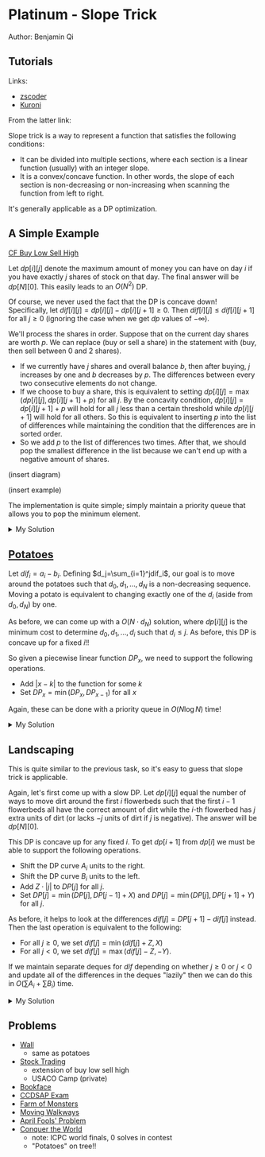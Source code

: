 # Platinum - Slope Trick

Author: Benjamin Qi

## Tutorials

Links:

 * [zscoder](https://codeforces.com/blog/entry/47821)
 * [Kuroni](https://codeforces.com/blog/entry/77298)

From the latter link:

Slope trick is a way to represent a function that satisfies the following conditions:

 * It can be divided into multiple sections, where each section is a linear function (usually) with an integer slope.
 * It is a convex/concave function. In other words, the slope of each section is non-decreasing or non-increasing when scanning the function from left to right.

It's generally applicable as a DP optimization.

## A Simple Example

[CF Buy Low Sell High](https://codeforces.com/contest/866/problem/D)

Let $dp[i][j]$ denote the maximum amount of money you can have on day $i$ if you have exactly $j$ shares of stock on that day. The final answer will be $dp[N][0]$. This easily leads to an $O(N^2)$ DP. 

Of course, we never used the fact that the DP is concave down! Specifically, let $dif[i][j]=dp[i][j]-dp[i][j+1]\ge 0$. Then $dif[i][j]\le dif[i][j+1]$ for all $j\ge 0$ (ignoring the case when we get $dp$ values of $-\infty$).

We'll process the shares in order. Suppose that on the current day shares are worth $p$. We can replace (buy or sell a share) in the statement with (buy, then sell between 0 and 2 shares).

 * If we currently have $j$ shares and overall balance $b$, then after buying, $j$ increases by one and $b$ decreases by $p$. The differences between every two consecutive elements do not change.
 * If we choose to buy a share, this is equivalent to setting $dp[i][j]=\max(dp[i][j],dp[i][j+1]+p)$ for all $j$. By the concavity condition, $dp[i][j]=dp[i][j+1]+p$ will hold for all $j$ less than a certain threshold while $dp[i][j+1]$ will hold for all others. So this is equivalent to inserting $p$ into the list of differences while maintaining the condition that the differences are in sorted order.
 * So we add $p$ to the list of differences two times. After that, we should pop the smallest difference in the list because we can't end up with a negative amount of shares.

(insert diagram)

(insert example)

The implementation is quite simple; simply maintain a priority queue that allows you to pop the minimum element.

<details>

<summary>My Solution</summary>

```cpp
#include <bits/stdc++.h>
using namespace std;
 
int main() {
	int N; cin >> N;
	priority_queue<int,vector<int>,greater<int>> pq;
	long long ans = 0;
	for (int i = 0; i < N; ++i) {
		int p; cin >> p; ans -= p;
		pq.push(p); pq.push(p); pq.pop();
	}
	for (int i = 0; i < N; ++i) {
		ans += pq.top();
		pq.pop();
	}
	cout << ans << "\n";
}
```
</details>

## [Potatoes](https://oj.uz/problem/view/LMIO19_bulves)

Let $dif_i=a_i-b_i$. Defining $d_j=\sum_{i=1}^jdif_i$, our goal is to move around the potatoes such that $d_0,d_1,\ldots,d_N$ is a non-decreasing sequence. Moving a potato is equivalent to changing exactly one of the $d_i$ (aside from $d_0,d_N$) by one.

As before, we can come up with a $O(N\cdot d_N)$ solution, where $dp[i][j]$ is the minimum cost to determine $d_0,d_1,\ldots,d_i$ such that $d_i\le j$. As before, this DP is concave up for a fixed $i$!!

So given a piecewise linear function $DP_x$, we need to support the following operations.

 * Add $|x-k|$ to the function for some $k$
 * Set $DP_x=\min(DP_x,DP_{x-1})$ for all $x$

Again, these can be done with a priority queue in $O(N\log N)$ time!

<details>

<summary>My Solution</summary>

```cpp
#include <bits/stdc++.h>
using namespace std;

typedef long long ll;

int N;
ll fst = 0; // value of DP function at 0
priority_queue<ll> points; // points where DP function changes slope

int main() {
	cin >> N;
	vector<ll> dif(N+1);
	for (int i = 1; i <= N; ++i) {
		int a,b; cin >> a >> b;
		dif[i] = a-b+dif[i-1];
	}
	assert(dif[N] >= 0);
	for (int i = 1; i < N; ++i) {
		if (dif[i] < 0) fst -= dif[i], dif[i] = 0;
		fst += dif[i];
		points.push(dif[i]); points.push(dif[i]);
		points.pop();
	}
	while (points.size()) {
		ll a = points.top(); points.pop();
		fst -= min(a,dif[N]);
	}
	cout << fst << "\n";
}

```
</details>

## Landscaping

This is quite similar to the previous task, so it's easy to guess that slope trick is applicable. 

Again, let's first come up with a slow DP. Let $dp[i][j]$ equal the number of ways to move dirt around the first $i$ flowerbeds such that the first $i-1$ flowerbeds all have the correct amount of dirt while the $i$-th flowerbed has $j$ extra units of dirt (or lacks $-j$ units of dirt if $j$ is negative). The answer will be $dp[N][0]$.

This DP is concave up for any fixed $i$. To get $dp[i+1]$ from $dp[i]$ we must be able to support the following operations.

 * Shift the DP curve $A_i$ units to the right.
 * Shift the DP curve $B_i$ units to the left.
 * Add $Z\cdot |j|$ to $DP[j]$ for all $j$.
 * Set $DP[j] = \min(DP[j],DP[j-1]+X)$ and $DP[j] = \min(DP[j],DP[j+1]+Y)$ for all $j$. 

As before, it helps to look at the differences $dif[j]=DP[j+1]-dif[j]$ instead. Then the last operation is equivalent to the following:

 * For all $j\ge 0$, we set $dif[j] = \min(dif[j]+Z,X)$
 * For all $j<0$, we set $dif[j] = \max(dif[j]-Z,-Y)$. 

If we maintain separate deques for $dif$ depending on whether $j\ge 0$ or $j<0$ and update all of the differences in the deques "lazily" then we can do this in $O(\sum A_i+\sum B_i)$ time.

<details>

<summary>My Solution</summary>

```cpp
#include <bits/stdc++.h>

using namespace std;

int N,X,Y,Z;
int difl, difr;
deque<int> L, R;
long long ans;

void rig() { // shift right A
	if (L.size() == 0) L.push_back(-Y-difl);
	int t = L.back()+difl; L.pop_back();
	t = max(t,-Y); ans -= t;
	R.push_front(t-difr);
}

void lef() { // shift left B
	if (R.size() == 0) R.push_front(X-difr);
	int t = R.front()+difr; R.pop_front();
	t = min(t,X); ans += t;
	L.push_back(t-difl);
}

int main() {
	freopen("landscape.in","r",stdin);
	freopen("landscape.out","w",stdout);
	cin >> N >> X >> Y >> Z; 
	for (int i = 0; i < N; ++i) {
		int A,B; cin >> A >> B; 
		for (int j = 0; j < A; ++j) rig(); // or we can just do |A-B| shifts in one direction
		for (int j = 0; j < B; ++j) lef(); 
		difl -= Z, difr += Z; // adjust slopes differently for left and right of j=0
	}
	cout << ans << "\n";
}
```
</details>

## Problems

  * [Wall](https://atcoder.jp/contests/kupc2016/tasks/kupc2016_h)
    * same as potatoes
  * [Stock Trading](https://probgate.org/viewproblem.php?pid=531&cid=81)
    * extension of buy low sell high
    * USACO Camp (private)
  * [Bookface](https://codeforces.com/group/ZFgXbZSjvp/contest/274852/problem/C)
  * [CCDSAP Exam](https://www.codechef.com/problems/CCDSAP)
  * [Farm of Monsters](https://codeforces.com/gym/102538/problem/F)
  * [Moving Walkways](https://codeforces.com/contest/1209/problem/H)
  * [April Fools' Problem](https://codeforces.com/contest/802/problem/O)
  * [Conquer the World](https://icpc.kattis.com/problems/conquertheworld)
    * note: ICPC world finals, 0 solves in contest
    * "Potatoes" on tree!!